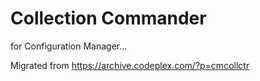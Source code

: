 # Collection Commander
for Configuration Manager...

Migrated from https://archive.codeplex.com/?p=cmcollctr
